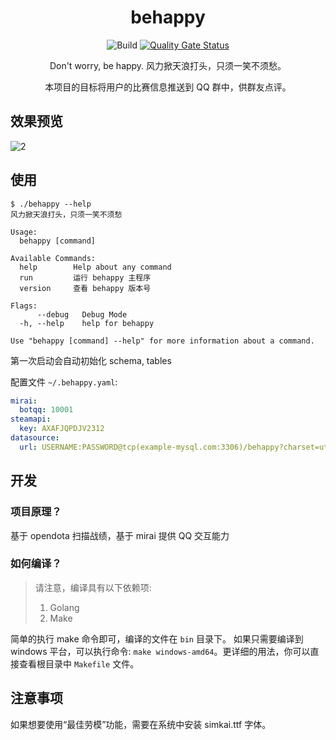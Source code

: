 <h1 align="center">behappy</h1>

<div align="center">

![Build](https://github.com/Bpazy/behappy/workflows/Build/badge.svg)
[![Quality Gate Status](https://sonarcloud.io/api/project_badges/measure?project=Bpazy_behappy&metric=alert_status)](https://sonarcloud.io/dashboard?id=Bpazy_behappy)

Don't worry, be happy. 风力掀天浪打头，只须一笑不须愁。

本项目的目标将用户的比赛信息推送到 QQ 群中，供群友点评。

</div>

## 效果预览
![2](https://user-images.githubusercontent.com/9838749/123549535-1a3ce300-d79c-11eb-9996-12bf03ce6882.png)


## 使用
```shell
$ ./behappy --help
风力掀天浪打头，只须一笑不须愁

Usage:
  behappy [command]

Available Commands:
  help        Help about any command
  run         运行 behappy 主程序
  version     查看 behappy 版本号

Flags:
      --debug   Debug Mode
  -h, --help    help for behappy

Use "behappy [command] --help" for more information about a command.
```
第一次启动会自动初始化 schema, tables

配置文件 `~/.behappy.yaml`:
```yaml
mirai:
  botqq: 10001
steamapi:
  key: AXAFJQPDJV2312
datasource:
  url: USERNAME:PASSWORD@tcp(example-mysql.com:3306)/behappy?charset=utf8mb4&parseTime=True&loc=Local
```

## 开发
### 项目原理？
基于 opendota 扫描战绩，基于 mirai 提供 QQ 交互能力

### 如何编译？
> 请注意，编译具有以下依赖项:
> 1. Golang
> 2. Make

简单的执行 make 命令即可，编译的文件在 `bin` 目录下。
如果只需要编译到 windows 平台，可以执行命令: `make windows-amd64`。更详细的用法，你可以直接查看根目录中 `Makefile` 文件。


## 注意事项
如果想要使用“最佳劳模”功能，需要在系统中安装 simkai.ttf 字体。
